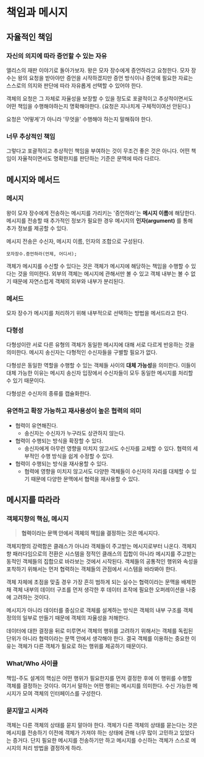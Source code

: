 # 책임과 메시지

## 자율적인 책임

### 자신의 의지에 따라 증언할 수 있는 자유

앨리스의 재판 이야기로 돌아가보자. 왕은 모자 장수에게 증언하라고 요청한다. 모자 장수는 왕의 요청을 받아야만 증언을 시작하겠지만 증언 방식이나 증언에 필요한 자료는 스스로의 의지와 판단에 따라 자유롭게 선택할 수 있어야 한다.

객체의 요청은 그 자체로 자율성을 보장할 수 있을 정도로 포괄적이고 추상적이면서도 어떤 책임을 수행해야하는지 명확해야한다. (요청은 지나치게 구체적이여선 안된다.)

요청은 '어떻게'가 아니라 '무엇을' 수행해야 하는지 말해줘야 한다.

### 너무 추상적인 책임

그렇다고 포괄적이고 추상적인 책임을 부여하는 것이 무조건 좋은 것은 아니다. 어떤 책임이 자율적이면서도 명확한지를 판단하는 기준은 문맥에 따라 다르다.

## 메시지와 메서드

### 메시지

왕이 모자 장수에게 전송하는 메시지를 가리키는 '증언하라'는 **메시지 이름**에 해당한다. 메시지를 전송할 때 추가적인 정보가 필요한 경우 메시지의 **인자(argument)** 를 통해 추가 정보를 제공할 수 있다.

메시지 전송은 수신자, 메시지 이름, 인자의 조합으로 구성된다.

```
모자장수.증언하라(언제, 어디서);
```

객체가 메시지를 수신할 수 있다는 것은 객체가 메시지에 해당하는 책임을 수행할 수 있다는 것을 의미한다. 외부의 객체는 메시지에 관해서만 볼 수 있고 객체 내부는 볼 수 없기 때문에 자연스럽게 객체의 외부와 내부가 분리된다.

### 메서드

모자 장수가 메시지를 처리하기 위해 내부적으로 선택하는 방법을 메서드라고 한다.

### 다형성

다형성이란 서로 다른 유형의 객체가 동일한 메시지에 대해 서로 다르게 반응하는 것을 의미한다. 메시지 송신자는 다형적인 수신자들을 구별할 필요가 없다.

다형성은 동일한 역할을 수행할 수 있는 객체들 사이의 **대체 가능성**을 의미한다. 이들이 대체 가능한 이유는 메시지 송신자 입장에서 수신자들이 모두 동일한 메시지를 처리할 수 있기 때문이다.

다형성은 수신자의 종류를 캡슐화한다.

### 유연하고 확장 가능하고 재사용성이 높은 협력의 의미

- 협력이 유연해진다.
    - 송신자는 수신자가 누구라도 상관하지 않는다.
- 협력이 수행되는 방식을 확장할 수 있다.
    - 송신자에게 아무런 영향을 미치지 않고서도 수신자를 교체할 수 있다. 협력의 세부적인 수행 방식을 쉽게 수정할 수 있다.
- 협력이 수행되는 방식을 재사용할 수 있다.    
    - 협력에 영향을 미치지 않고서도 다양한 객체들이 수신자의 자리를 대체할 수 있기 때문에 다양한 문맥에서 협력을 재사용할 수 있다.

## 메시지를 따라라

### 객체지향의 핵심, 메시지

> **협력이라는 문맥 안에서 객체의 책임을 결정하는 것은 메시지다.**

객체지향의 강력함은 클래스가 아니라 객체들이 주고받는 메시지로부터 나온다. 객체지향 패러다임으로의 전환은 시스템을 정적인 클래스의 집합이 아니라 메시지를 주고받는 동적인 객체들의 집합으로 바라보는 것에서 시작된다. 객체들의 공통적인 행위와 속성을 포착하기 위해서는 먼저 협력하는 객체들의 관점에서 시스템을 바라봐야 한다.

객체 자체에 초점을 맞출 경우 가장 흔히 범하게 되는 실수는 협력이라는 문맥을 배제한 채 객체 내부의 데이터 구조를 먼저 생각한 후 데이터 조작에 필요한 오퍼레이션을 나중에 고려하는 것이다.

메시지가 아니라 데이터를 중심으로 객체를 설계하는 방식은 객체의 내부 구조를 객체 정의의 일부로 만들기 때문에 객체의 자율성을 저해한다.

데이터에 대한 결정을 뒤로 미루면서 객체의 행위를 고려하기 위해서는 객체를 독립된 단위가 아니라 협력이라는 문맥 안에서 생각해야 한다. 결국 객체를 이용하는 중요한 이유는 객체가 다른 객체가 필요로 하는 행위를 제공하기 때문이다.

### What/Who 사이클

책임-주도 설계의 핵심은 어떤 행위가 필요한지를 먼저 결정한 후에 이 행위를 수행할 객체를 결정하는 것이다. 여기서 말하는 어떤 행위는 메시지를 의미한다. 수신 가능한 메시지가 모여 객체의 인터페이스를 구성한다.

### 묻지말고 시켜라

객체는 다른 객체의 상태를 묻지 말아야 한다. 객체가 다른 객체의 상태를 묻는다는 것은 메시지를 전송하기 이전에 객체가 가져야 하는 상태에 관해 너무 많이 고민하고 있었다는 증거다. 단지 필요한 메시지를 전송하기만 하고 메시지를 수신하는 객체가 스스로 메시지의 처리 방법을 결정하게 하라.